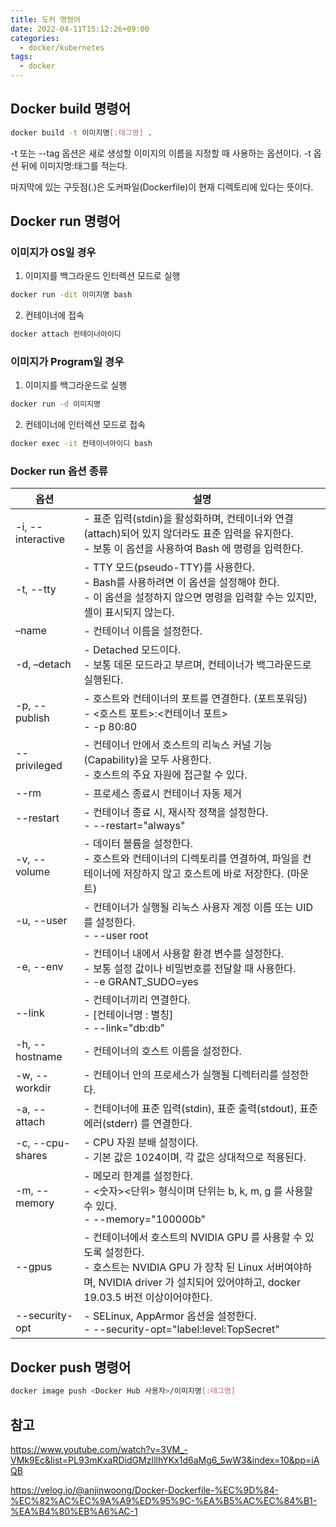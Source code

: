 ```yaml
---
title: 도커 명령어
date: 2022-04-11T15:12:26+09:00
categories:
  - docker/kubernetes
tags: 
  - docker
---
```

## Docker build 명령어

```bash
docker build -t 이미지명[:태그명] .
```
-t 또는 --tag 옵션은 새로 생성할 이미지의 이름을 지정할 때 사용하는 옵션이다. -t 옵션 뒤에 이미지명:태그를 적는다.

마지막에 있는 구둣점(.)은 도커파일(Dockerfile)이 현재 디렉토리에 있다는 뜻이다.  

## Docker run 명령어
### 이미지가 OS일 경우

1. 이미지를 백그라운드 인터렉션 모드로 실행

```bash
docker run -dit 이미지명 bash
```
2. 컨테이너에 접속
```bash
docker attach 컨테이너아이디
```

### 이미지가 Program일 경우

1. 이미지를 백그라운드로 실행

```bash
docker run -d 이미지명
```

2. 컨테이너에 인터렉션 모드로 접속

```bash
docker exec -it 컨테이너아이디 bash
```

### Docker run 옵션 종류

|옵션|설명|
|------|---|
|-i, --interactive|- 표준 입력(stdin)을 활성화하며, 컨테이너와 연결(attach)되어 있지 않더라도 표준 입력을 유지한다.<br>- 보통 이 옵션을 사용하여 Bash 에 명령을 입력한다.|
| -t, --tty| - TTY 모드(pseudo-TTY)를 사용한다.<br>-  Bash를 사용하려면 이 옵션을 설정해야 한다.<br>- 이 옵션을 설정하지 않으면 명령을 입력할 수는 있지만, 셸이 표시되지 않는다.|
| –name| - 컨테이너 이름을 설정한다.|
| -d, –detach| - Detached 모드이다.<br>- 보통 데몬 모드라고 부르며, 컨테이너가 백그라운드로 실행된다.|
| -p, --publish|   - 호스트와 컨테이너의 포트를 연결한다. (포트포워딩)<br>- <호스트 포트>:<컨테이너 포트><br>- -p 80:80|
| --privileged|   - 컨테이너 안에서 호스트의 리눅스 커널 기능(Capability)을 모두 사용한다.<br>- 호스트의 주요 자원에 접근할 수 있다.|
| --rm| - 프로세스 종료시 컨테이너 자동 제거|
| --restart| - 컨테이너 종료 시, 재시작 정책을 설정한다.<br>- --restart="always"|
| -v, --volume| - 데이터 볼륨을 설정한다.<br>- 호스트와 컨테이너의 디렉토리를 연결하여, 파일을 컨테이너에 저장하지 않고 호스트에 바로 저장한다. (마운트)|
| -u, --user|   - 컨테이너가 실행될 리눅스 사용자 계정 이름 또는 UID를 설정한다.<br>- --user root|
| -e, --env|   - 컨테이너 내에서 사용할 환경 변수를 설정한다.<br>- 보통 설정 값이나 비밀번호를 전달할 때 사용한다.<br>- -e GRANT_SUDO=yes|
| --link|   - 컨테이너끼리 연결한다.<br>- [컨테이너명 : 별칭]<br>- --link="db:db"|
| -h, --hostname|  - 컨테이너의 호스트 이름을 설정한다.|
| -w, --workdir| - 컨테이너 안의 프로세스가 실행될 디렉터리를 설정한다.|
| -a, --attach| - 컨테이너에 표준 입력(stdin), 표준 출력(stdout), 표준 에러(stderr) 를 연결한다.|
| -c, --cpu-shares| - CPU 자원 분배 설정이다.<br>- 기본 값은 1024이며, 각 값은 상대적으로 적용된다.|
| -m, --memory| - 메모리 한계를 설정한다.<br>- <숫자><단위> 형식이며 단위는 b, k, m, g 를 사용할 수 있다.<br>- --memory="100000b"|
| --gpus| - 컨테이너에서 호스트의 NVIDIA GPU 를 사용할 수 있도록 설정한다.<br>- 호스트는 NVIDIA GPU 가 장착 된 Linux 서버여야하며, NVIDIA driver 가 설치되어 있어야하고, docker 19.03.5 버전 이상이어야한다.|
| --security-opt| - SELinux, AppArmor 옵션을 설정한다.<br>- --security-opt="label:level:TopSecret"|

## Docker push 명령어

```bash
docker image push <Docker Hub 사용자>/이미지명[:태그명]
```

## 참고
https://www.youtube.com/watch?v=3VM_-VMk9Ec&list=PL93mKxaRDidGMzIllhYKx1d6aMg6_5wW3&index=10&pp=iAQB

https://velog.io/@anjinwoong/Docker-Dockerfile-%EC%9D%84-%EC%82%AC%EC%9A%A9%ED%95%9C-%EA%B5%AC%EC%84%B1-%EA%B4%80%EB%A6%AC-1
